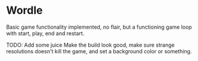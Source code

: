 # Wordle

Basic game functionality implemented, no flair, but a functioning game loop with start, play, end and restart.

TODO:
Add some juice
Make the build look good, make sure strange resolutions doesn't kill the game, and set a background color or something.
